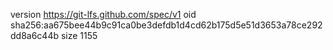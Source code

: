 version https://git-lfs.github.com/spec/v1
oid sha256:aa675bee44b9c91ca0be3defdb1d4cd62b175d5e51d3653a78ce292dd8a6c44b
size 1155
